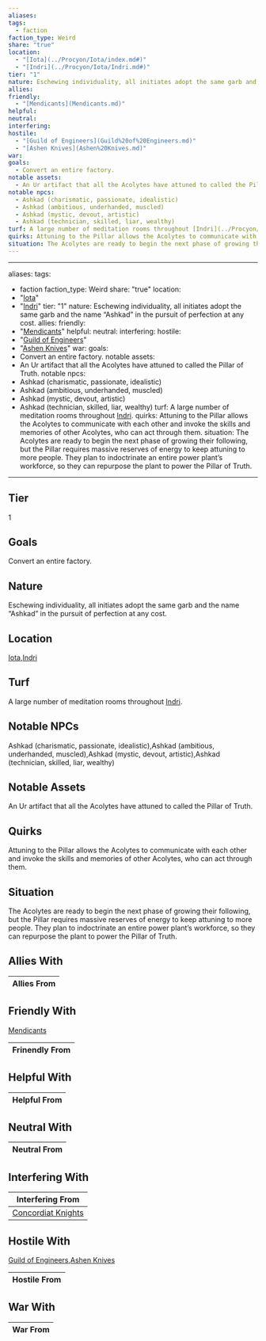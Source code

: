 ```yaml
---
aliases: 
tags:
  - faction
faction_type: Weird
share: "true"
location:
  - "[Iota](../Procyon/Iota/index.md#)"
  - "[Indri](../Procyon/Iota/Indri.md#)"
tier: "1"
nature: Eschewing individuality, all initiates adopt the same garb and the name “Ashkad” in the pursuit of perfection at any cost.
allies: 
friendly:
  - "[Mendicants](Mendicants.md)"
helpful: 
neutral: 
interfering: 
hostile:
  - "[Guild of Engineers](Guild%20of%20Engineers.md)"
  - "[Ashen Knives](Ashen%20Knives.md)"
war: 
goals:
  - Convert an entire factory.
notable assets:
  - An Ur artifact that all the Acolytes have attuned to called the Pillar of Truth.
notable npcs:
  - Ashkad (charismatic, passionate, idealistic)
  - Ashkad (ambitious, underhanded, muscled)
  - Ashkad (mystic, devout, artistic)
  - Ashkad (technician, skilled, liar, wealthy)
turf: A large number of meditation rooms throughout [Indri](../Procyon/Iota/Indri.md#).
quirks: Attuning to the Pillar allows the Acolytes to communicate with each other and invoke the skills and memories of other Acolytes, who can act through them.
situation: The Acolytes are ready to begin the next phase of growing their following, but the Pillar requires massive reserves of energy to keep attuning to more people. They plan to indoctrinate an entire power plant’s workforce, so they can repurpose the plant to power the Pillar of Truth.
---
```

---
aliases: 
tags:
  - faction
faction_type: Weird
share: "true"
location:
  - "[Iota](../Procyon/Iota/index.md#)"
  - "[Indri](../Procyon/Iota/Indri.md#)"
tier: "1"
nature: Eschewing individuality, all initiates adopt the same garb and the name “Ashkad” in the pursuit of perfection at any cost.
allies:
friendly:
- "[Mendicants](Mendicants.md)"
helpful:
neutral:
interfering:
hostile:
- "[Guild of Engineers](Guild%20of%20Engineers.md)"
- "[Ashen Knives](Ashen%20Knives.md)"
war:
goals:
- Convert an entire factory.
notable assets: 
- An Ur artifact that all the Acolytes have attuned to called the Pillar of Truth.
notable npcs:
- Ashkad (charismatic, passionate, idealistic)
- Ashkad (ambitious, underhanded, muscled)
- Ashkad (mystic, devout, artistic)
- Ashkad (technician, skilled, liar, wealthy)
turf: A large number of meditation rooms throughout [Indri](../Procyon/Iota/Indri.md#).
quirks: Attuning to the Pillar allows the Acolytes to communicate with each other and invoke the skills and memories of other Acolytes, who can act through them.
situation: The Acolytes are ready to begin the next phase of growing their following, but the Pillar requires massive reserves of energy to keep attuning to more people. They plan to indoctrinate an entire power plant’s workforce, so they can repurpose the plant to power the Pillar of Truth.
---
## Tier

1

## Goals

Convert an entire factory.

## Nature

Eschewing individuality, all initiates adopt the same garb and the name “Ashkad” in the pursuit of perfection at any cost.

## Location

[Iota](../Procyon/Iota/index.md.md#.md#),[Indri](../Procyon/Iota/Indri.md.md#.md#.md#.md#)

## Turf

A large number of meditation rooms throughout [Indri](Procyon/Iota/Indri.md).

## Notable NPCs

Ashkad (charismatic, passionate, idealistic),Ashkad (ambitious, underhanded, muscled),Ashkad (mystic, devout, artistic),Ashkad (technician, skilled, liar, wealthy)

## Notable Assets

An Ur artifact that all the Acolytes have attuned to called the Pillar of Truth.

## Quirks

Attuning to the Pillar allows the Acolytes to communicate with each other and invoke the skills and memories of other Acolytes, who can act through them.

## Situation

The Acolytes are ready to begin the next phase of growing their following, but the Pillar requires massive reserves of energy to keep attuning to more people. They plan to indoctrinate an entire power plant’s workforce, so they can repurpose the plant to power the Pillar of Truth.

## Allies With



| Allies From |
| ----------- |


## Friendly With

[Mendicants](./Mendicants.md)

| Frinendly From |
| -------------- |


## Helpful With



| Helpful From |
| ------------ |


## Neutral With




| Neutral From |
| ------------ |



## Interfering With




| Interfering From                                       |
| ------------------------------------------------------ |
| [Concordiat Knights](./Concordiat%20Knights.md) |



## Hostile With

[Guild of Engineers](./Guild%20of%20Engineers.md),[Ashen Knives](./Ashen%20Knives.md)


| Hostile From |
| ------------ |



## War With



| War From |
| -------- |


